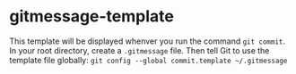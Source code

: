 # gitmessage-template

This template will be displayed whenver you run the command `git commit`. In your root directory, create a `.gitmessage` file. Then tell Git to use the template file globally: `git config --global commit.template ~/.gitmessage`
